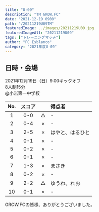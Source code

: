 ```yaml
---
title: "U-09"
description: "TM GROW.FC"
date: "2021-12-19 0900"
path: "/20211219U09TM"
featuredImage: ../images/20211219U09.jpg
featuredImageAlt: "20211219U09"
tags: ["トレーニングマッチ"]
author: "FC Esblanco"
category: "2021年度U-09"
---
```


## 日時・会場

2021年12月19日（日）9:00キックオフ<br>
8人制15分<br>
@小岩第一中学校

| No.| スコア |   | 得点者  |
|:--:|:------:|:-:|:--------|
| 1  | 0-0 | △ |-|
| 2  | 0-4 | × |-|
| 3  | 2-5 | × |はやと、はるひと|
| 4  | 0-1 | × |-|
| 5  | 0-2 | × |-|
| 6  | 0-1 | × |-|
| 7  | 1-3 | × |まさき|
| 8  | 0-2 | × |-|
| 9  | 2-2 | △ |ゆうわ、れお|
| 10 | 0-1 | × |-|

GROW.FCの皆様、ありがとうございました。